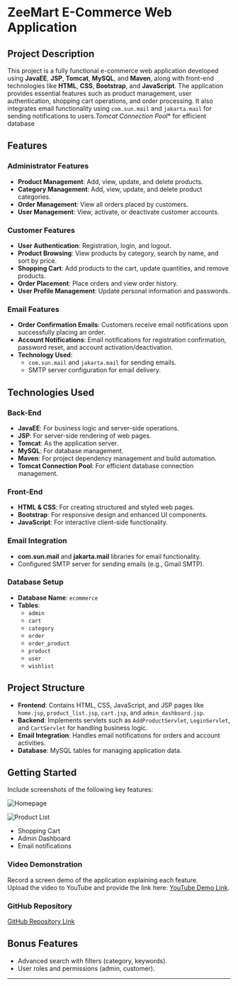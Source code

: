 # ZeeMart E-Commerce Web Application

## Project Description
This project is a fully functional e-commerce web application developed using **JavaEE**, **JSP**, **Tomcat**, **MySQL**, and **Maven**, along with front-end technologies like **HTML**, **CSS**, **Bootstrap**, and **JavaScript**. The application provides essential features such as product management, user authentication, shopping cart operations, and order processing. It also integrates email functionality using `com.sun.mail` and `jakarta.mail` for sending notifications to users.*Tomcat Connection Pool** for efficient database

## Features

### Administrator Features
- **Product Management**: Add, view, update, and delete products.
- **Category Management**: Add, view, update, and delete product categories.
- **Order Management**: View all orders placed by customers.
- **User Management**: View, activate, or deactivate customer accounts.

### Customer Features
- **User Authentication**: Registration, login, and logout.
- **Product Browsing**: View products by category, search by name, and sort by price.
- **Shopping Cart**: Add products to the cart, update quantities, and remove products.
- **Order Placement**: Place orders and view order history.
- **User Profile Management**: Update personal information and passwords.

### Email Features
- **Order Confirmation Emails**: Customers receive email notifications upon successfully placing an order.
- **Account Notifications**: Email notifications for registration confirmation, password reset, and account activation/deactivation.
- **Technology Used**:
    - `com.sun.mail` and `jakarta.mail` for sending emails.
    - SMTP server configuration for email delivery.

## Technologies Used

### Back-End
- **JavaEE**: For business logic and server-side operations.
- **JSP**: For server-side rendering of web pages.
- **Tomcat**: As the application server.
- **MySQL**: For database management.
- **Maven**: For project dependency management and build automation.
- **Tomcat Connection Pool**: For efficient database connection management.

### Front-End
- **HTML & CSS**: For creating structured and styled web pages.
- **Bootstrap**: For responsive design and enhanced UI components.
- **JavaScript**: For interactive client-side functionality.

### Email Integration
- **com.sun.mail** and **jakarta.mail** libraries for email functionality.
- Configured SMTP server for sending emails (e.g., Gmail SMTP).

### Database Setup
- **Database Name**: `ecommerce`
- **Tables**:
    - `admin`
    - `cart`
    - `category`
    - `order`
    - `order_product`
    - `product`
    - `user`
    - `wishlist`

## Project Structure
- **Frontend**: Contains HTML, CSS, JavaScript, and JSP pages like `home.jsp`, `product_list.jsp`, `cart.jsp`, and `admin_dashboard.jsp`.
- **Backend**: Implements servlets such as `AddProductServlet`, `LoginServlet`, and `CartServlet` for handling business logic.
- **Email Integration**: Handles email notifications for orders and account activities.
- **Database**: MySQL tables for managing application data.


## Getting Started
Include screenshots of the following key features:

![Homepage](Images/Home1.png)

![Product List](Images/AllProduct.png)
- Shopping Cart
- Admin Dashboard
- Email notifications

### Video Demonstration
Record a screen demo of the application explaining each feature.  
Upload the video to YouTube and provide the link here: [YouTube Demo Link](#).

### GitHub Repository
[GitHub Repository Link](#)

## Bonus Features
- Advanced search with filters (category, keywords).
- User roles and permissions (admin, customer).


---
 
